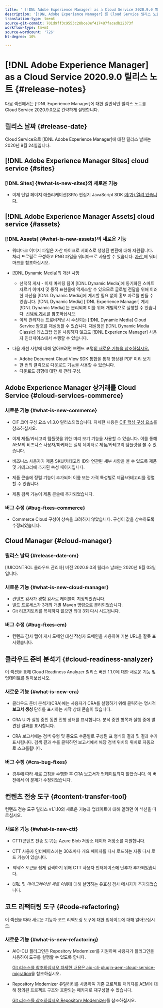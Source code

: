 ```yaml
---
title: ' [!DNL Adobe Experience Manager] as a Cloud Service 2020.9.0 릴리스의 릴리스 노트'
description: '[!DNL Adobe Experience Manager] 를 Cloud Service 릴리스 노트로 2020.9.0.'
translation-type: tm+mt
source-git-commit: 701d9ff3c9553c28bce0ef417487facedb22373f
workflow-type: tm+mt
source-wordcount: '726'
ht-degree: 10%

---
```



# [!DNL Adobe Experience Manager] as a Cloud Service 2020.9.0 릴리스 노트 {#release-notes}

다음 섹션에서는 [!DNL Experience Manager]에 대한 일반적인 릴리스 노트를 Cloud Service 2020.9.0으로 간략하게 설명합니다.

## 릴리스 날짜 {#release-date}

Cloud Service으로 [!DNL Adobe Experience Manager]에 대한 릴리스 날짜는 2020년 9월 24일입니다.

## [!DNL Adobe Experience Manager Sites] cloud service  {#sites}

### [!DNL Sites] {#what-is-new-sites}의 새로운 기능

* 이제 단일 페이지 애플리케이션(SPA) 편집기 JavaScript SDK [이(가) 열려 있습니다.](/help/implementing/developing/hybrid/reference-materials.md)

## [!DNL Adobe Experience Manager Assets] cloud service  {#assets}

### [!DNL Assets] {#what-is-new-assets}의 새로운 기능

* 워터마크 이미지 파일은 자산 마이크로 서비스로 생성된 변환에 대해 지원됩니다. 처리 프로필로 구성하고 PNG 파일을 워터마크로 사용할 수 있습니다. [자산 ](/help/assets/watermark-assets.md)에 워터마크를 참조하십시오.

* [!DNL Dynamic Media]의 개선 사항

   * 선택적 게시 - 이제 마케팅 팀이 [!DNL Dynamic Media]에 동기화된 스마트 자르기 이미지 및 동적 표현물에 액세스할 수 있으므로 글로벌 전달을 위해 이러한 자산을 [!DNL Dynamic Media]에 게시할 필요 없이 홍보 자료를 만들 수 있습니다. [!DNL Dynamic Media] [!DNL Experience Manager] 게시 [!DNL Dynamic Media] 는 분리되며 이를 위해 개별적으로 실행할 수 있습니다. [선택적 게시](/help/assets/dynamic-media/selective-publishing.md)를 참조하십시오.
   * 이제 관리자는 프로비저닝 시 수신되는 [!DNL Dynamic Media] Cloud Service 암호를 재설정할 수 있습니다. 재설정은 [!DNL Dynamic Media Classic] 데스크탑 앱을 사용하지 않고도 [!DNL Experience Manager] 사용자 인터페이스에서 수행할 수 있습니다.

* 다음 개선 사항에 대해 알아보려면 브랜드 포털[의 새로운 기능을 참조하십시오.](https://docs.adobe.com/content/help/ko-KR/experience-manager-brand-portal/using/introduction/whats-new.html)

   * Adobe Document Cloud View SDK 통합을 통해 향상된 PDF 미리 보기
   * 한 번의 클릭으로 다운로드 기능을 사용할 수 있습니다.
   * 다운로드 경험에 대한 새 관리 구성.

<!--
### Bugs Fixed {#bugs-fixed-assets}

TBD: list of Assets aaCS bugs that are fixed.
-->

## Adobe Experience Manager 상거래를 Cloud Service {#cloud-services-commerce}

### 새로운 기능 {#what-is-new-commerce}

* CIF 코어 구성 요소 v1.3.0 릴리스되었습니다. 자세한 내용은 [CIF 핵심 구성 요소](https://github.com/adobe/aem-core-cif-components/releases/tag/core-cif-components-reactor-1.3.0)를 참조하십시오.

* 이제 제품/카테고리 템플릿을 위한 미리 보기 기능을 사용할 수 있습니다. 이를 통해 AEM의 비즈니스 사용자/마케터는 실제 데이터로 제품/카테고리 템플릿을 볼 수 있습니다.

* 비즈니스 사용자가 제품 SKU/카테고리 ID와 연관된 세부 사항을 볼 수 있도록 제품 및 카테고리에 추가된 속성 페이지입니다.

* 제품 콘솔에 정렬 기능이 추가되어 이름 또는 가격 특성별로 제품/카테고리를 정렬할 수 있습니다.

* 제품 검색 기능이 제품 콘솔에 추가되었습니다.

### 버그 수정 {#bug-fixes-commerce}

* Commerce Cloud 구성이 상속을 고려하지 않았습니다. 구성이 값을 상속하도록 수정되었습니다.

## Cloud Manager {#cloud-manager}

### 릴리스 날짜 {#release-date-cm}

[!UICONTROL 클라우드 관리자] 버전 2020.9.0의 릴리스 날짜는 2020년 9월 03일입니다.

### 새로운 기능 {#what-is-new-cloud-manager}

* 컨텐츠 감사가 경험 감사로 레이블이 지정되었습니다.
* 빌드 프로세스가 3개의 개별 Maven 명령으로 분리되었습니다.
* Git 리포지토리를 복제하지 않으면 최대 3회 다시 시도됩니다.

### 버그 수정 {#bug-fixes-cm}

* 컨텐츠 감사 탭이 게시 도메인 대신 작성자 도메인을 사용하여 기본 URL을 잘못 표시했습니다.

## 클라우드 준비 분석기 {#cloud-readiness-analyzer}

이 섹션을 통해 Cloud Readiness Analyzer 릴리스 버전 1.1.0에 대한 새로운 기능 및 업데이트를 알아보십시오.

### 새로운 기능 {#what-is-new-cra}

* 클라우드 준비 분석기(CRA)에는 사용자가 CRA를 실행하기 위해 클릭하는 명시적 **보고서 생성** 단추를 표시하는 시작 상태 콘솔이 있습니다.

* CRA UI가 실행 중인 동안 진행 상태를 표시합니다. 분석 중인 항목과 실행 중에 발견된 결과를 표시합니다.

* CRA 보고서에는 검색 유형 및 중요도 수준별로 구성된 표 형식의 결과 및 결과 수가 표시됩니다. 검색 결과 수를 클릭하면 보고서에서 해당 검색 위치의 위치로 자동으로 스크롤됩니다.

### 버그 수정 {#cra-bug-fixes}

* 경우에 따라 새로 고침을 수행한 후 CRA 보고서가 업데이트되지 않았습니다. 이 버전에서 이 문제가 수정되었습니다.

## 컨텐츠 전송 도구 {#content-transfer-tool}

컨텐츠 전송 도구 릴리스 v1.1.10의 새로운 기능과 업데이트에 대해 알려면 이 섹션을 따르십시오.

### 새로운 기능 {#what-is-new-ctt}

* CTT(콘텐츠 전송 도구)는 Azure Blob 저장소 데이터 저장소를 지원합니다.

* CTT 사용자 인터페이스에는 30초마다 개요 페이지를 다시 로드하는 자동 다시 로드 기능이 있습니다.

* *액세스 토큰*&#x200B;을 쉽게 검색하기 위해 CTT 사용자 인터페이스에 단추가 추가되었습니다.

* *URL* 및 *마이그레이션 세트 이름*&#x200B;에 대해 설명하는 유효성 검사 메시지가 추가되었습니다.

## 코드 리팩터링 도구 {#code-refactoring}

이 섹션을 따라 새로운 기능과 코드 리팩토링 도구에 대한 업데이트에 대해 알아보십시오.

### 새로운 기능 {#what-is-new-refactoring}

* AIO-CLI 플러그인은 Repository Modernizer를 지원하며 사용자가 플러그인을 사용하여 도구를 실행할 수 있도록 합니다.

   [Git 리소스를 참조하십시오.자세한 내용은 aio-cli-plugin-aem-cloud-service-migration](https://github.com/adobe/aio-cli-plugin-aem-cloud-service-migration)을 참조하십시오.

* Repository Modernizer 유틸리티를 사용하여 기존 프로젝트 패키지를 AEM에 대해 정의된 프로젝트 구조와 호환되는 패키지로 재구성할 수 있습니다.

   [Git 리소스를 참조하십시오.Repository Modernizer](https://github.com/adobe/aem-cloud-service-source-migration/tree/master/packages/repository-modernizer)를 참조하십시오.

